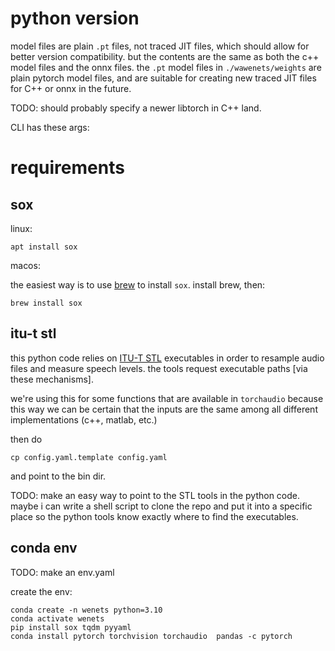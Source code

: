 # python version

model files are plain `.pt` files, not traced JIT files, which should allow for better version compatibility. 
but the contents are the same as both the c++ model files and the onnx files.
the `.pt` model files in `./wawenets/weights` are plain pytorch model files, and are suitable for creating new traced JIT files for C++ or onnx in the future.

TODO: should probably specify a newer libtorch in C++ land.


CLI has these args:

# requirements
## sox
linux: 
```shell
apt install sox
```

macos:

the easiest way is to use [brew]() to install `sox`. install brew, then:

```shell
brew install sox
```
## itu-t stl 

this python code relies on [ITU-T STL](https://github.com/openitu/STL) executables in order to resample audio files and measure speech levels.
the tools request executable paths [via these mechanisms].

we're using this for some functions that are available in `torchaudio` because this way we can be certain that the inputs are the same among all different implementations (c++, matlab, etc.)

then do

```shell
cp config.yaml.template config.yaml
```

and point to the bin dir.

TODO: make an easy way to point to the STL tools in the python code. maybe i can write a shell script to clone the repo and put it into a specific place so the python tools know exactly where to find the executables.

## conda env

TODO: make an env.yaml

create the env:

```shell
conda create -n wenets python=3.10
conda activate wenets
pip install sox tqdm pyyaml
conda install pytorch torchvision torchaudio  pandas -c pytorch
```